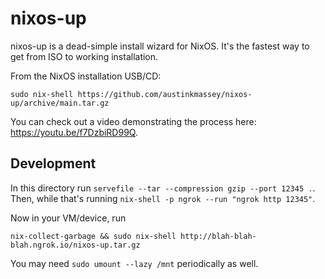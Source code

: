 # nixos-up

nixos-up is a dead-simple install wizard for NixOS. It's the fastest way to get from ISO to working installation.

From the NixOS installation USB/CD:

```
sudo nix-shell https://github.com/austinkmassey/nixos-up/archive/main.tar.gz
```

You can check out a video demonstrating the process here: https://youtu.be/f7DzbiRD99Q.

## Development

In this directory run `servefile --tar --compression gzip --port 12345 .`. Then, while that's running `nix-shell -p ngrok --run "ngrok http 12345"`.

Now in your VM/device, run

```
nix-collect-garbage && sudo nix-shell http://blah-blah-blah.ngrok.io/nixos-up.tar.gz
```

You may need `sudo umount --lazy /mnt` periodically as well.
